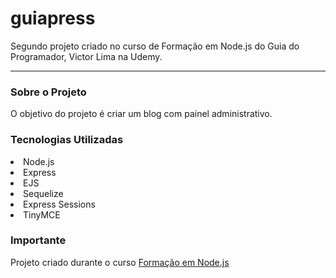 # guiapress
Segundo projeto criado no curso de Formação em Node.js do Guia do Programador, Victor Lima na Udemy.
<hr>
<h3>Sobre o Projeto</h3>
<p>O objetivo do projeto é criar um blog com painel administrativo.</p>

<h3>Tecnologias Utilizadas</h3>
<li>Node.js</li>
<li>Express</li>
<li>EJS</li>
<li>Sequelize</li>
<li>Express Sessions</li>
<li>TinyMCE</li>

<h3>Importante</h3>
<p>Projeto criado durante o curso <a href="https://www.udemy.com/course/formacao-nodejs/">Formação em Node.js</a></p>
